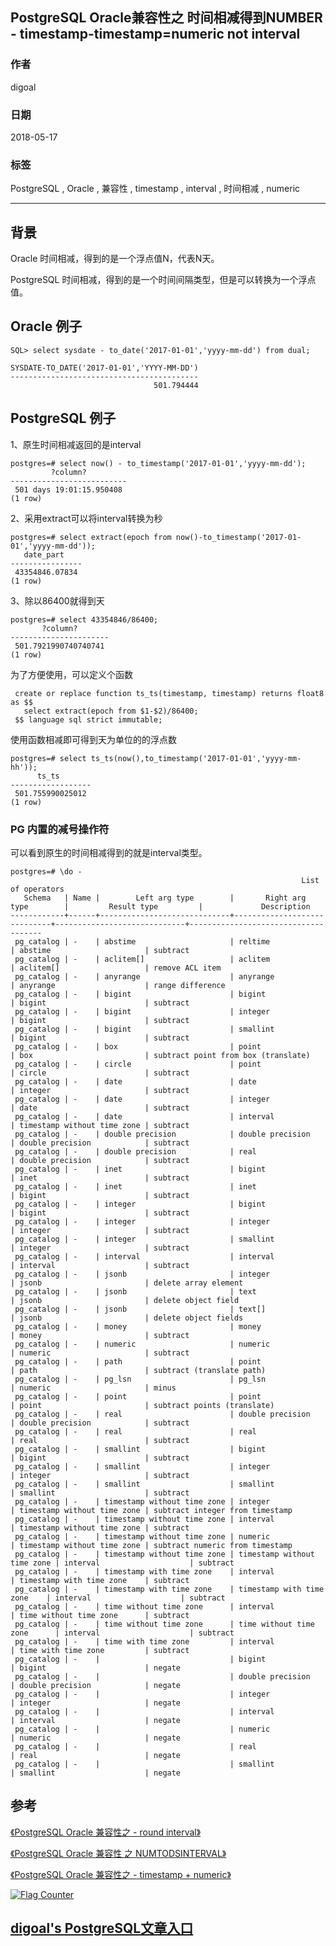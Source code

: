## PostgreSQL Oracle兼容性之 时间相减得到NUMBER - timestamp-timestamp=numeric not interval  
                                                           
### 作者                                                           
digoal                                                           
                                                           
### 日期                                                           
2018-05-17                                                         
                                                           
### 标签                                                           
PostgreSQL , Oracle , 兼容性 , timestamp , interval , 时间相减 , numeric      
                                                           
----                                                           
                                                           
## 背景       
Oracle 时间相减，得到的是一个浮点值N，代表N天。  
  
PostgreSQL 时间相减，得到的是一个时间间隔类型，但是可以转换为一个浮点值。  
  
## Oracle 例子  
  
```  
SQL> select sysdate - to_date('2017-01-01','yyyy-mm-dd') from dual;  
  
SYSDATE-TO_DATE('2017-01-01','YYYY-MM-DD')  
------------------------------------------  
                                501.794444  
```  
  
## PostgreSQL 例子  
  
1、原生时间相减返回的是interval  
  
```  
postgres=# select now() - to_timestamp('2017-01-01','yyyy-mm-dd');  
         ?column?           
--------------------------  
 501 days 19:01:15.950408  
(1 row)  
```  
  
2、采用extract可以将interval转换为秒  
  
```  
postgres=# select extract(epoch from now()-to_timestamp('2017-01-01','yyyy-mm-dd'));  
   date_part      
----------------  
 43354846.07834  
(1 row)  
```  
  
3、除以86400就得到天  
  
```  
postgres=# select 43354846/86400;  
       ?column?         
----------------------  
 501.7921990740740741  
(1 row)  
```  
  
为了方便使用，可以定义个函数  
  
```  
 create or replace function ts_ts(timestamp, timestamp) returns float8 as $$  
   select extract(epoch from $1-$2)/86400;  
 $$ language sql strict immutable;  
```  
  
使用函数相减即可得到天为单位的的浮点数  
  
```  
postgres=# select ts_ts(now(),to_timestamp('2017-01-01','yyyy-mm-hh'));  
      ts_ts         
------------------  
 501.755990025012  
(1 row)  
```  
  
### PG 内置的减号操作符  
可以看到原生的时间相减得到的就是interval类型。  
  
```  
postgres=# \do -  
                                                                 List of operators  
   Schema   | Name |        Left arg type        |       Right arg type        |         Result type         |             Description               
------------+------+-----------------------------+-----------------------------+-----------------------------+-------------------------------------  
 pg_catalog | -    | abstime                     | reltime                     | abstime                     | subtract  
 pg_catalog | -    | aclitem[]                   | aclitem                     | aclitem[]                   | remove ACL item  
 pg_catalog | -    | anyrange                    | anyrange                    | anyrange                    | range difference  
 pg_catalog | -    | bigint                      | bigint                      | bigint                      | subtract  
 pg_catalog | -    | bigint                      | integer                     | bigint                      | subtract  
 pg_catalog | -    | bigint                      | smallint                    | bigint                      | subtract  
 pg_catalog | -    | box                         | point                       | box                         | subtract point from box (translate)  
 pg_catalog | -    | circle                      | point                       | circle                      | subtract  
 pg_catalog | -    | date                        | date                        | integer                     | subtract  
 pg_catalog | -    | date                        | integer                     | date                        | subtract  
 pg_catalog | -    | date                        | interval                    | timestamp without time zone | subtract  
 pg_catalog | -    | double precision            | double precision            | double precision            | subtract  
 pg_catalog | -    | double precision            | real                        | double precision            | subtract  
 pg_catalog | -    | inet                        | bigint                      | inet                        | subtract  
 pg_catalog | -    | inet                        | inet                        | bigint                      | subtract  
 pg_catalog | -    | integer                     | bigint                      | bigint                      | subtract  
 pg_catalog | -    | integer                     | integer                     | integer                     | subtract  
 pg_catalog | -    | integer                     | smallint                    | integer                     | subtract  
 pg_catalog | -    | interval                    | interval                    | interval                    | subtract  
 pg_catalog | -    | jsonb                       | integer                     | jsonb                       | delete array element  
 pg_catalog | -    | jsonb                       | text                        | jsonb                       | delete object field  
 pg_catalog | -    | jsonb                       | text[]                      | jsonb                       | delete object fields  
 pg_catalog | -    | money                       | money                       | money                       | subtract  
 pg_catalog | -    | numeric                     | numeric                     | numeric                     | subtract  
 pg_catalog | -    | path                        | point                       | path                        | subtract (translate path)  
 pg_catalog | -    | pg_lsn                      | pg_lsn                      | numeric                     | minus  
 pg_catalog | -    | point                       | point                       | point                       | subtract points (translate)  
 pg_catalog | -    | real                        | double precision            | double precision            | subtract  
 pg_catalog | -    | real                        | real                        | real                        | subtract  
 pg_catalog | -    | smallint                    | bigint                      | bigint                      | subtract  
 pg_catalog | -    | smallint                    | integer                     | integer                     | subtract  
 pg_catalog | -    | smallint                    | smallint                    | smallint                    | subtract  
 pg_catalog | -    | timestamp without time zone | integer                     | timestamp without time zone | subtract integer from timestamp  
 pg_catalog | -    | timestamp without time zone | interval                    | timestamp without time zone | subtract  
 pg_catalog | -    | timestamp without time zone | numeric                     | timestamp without time zone | subtract numeric from timestamp  
 pg_catalog | -    | timestamp without time zone | timestamp without time zone | interval                    | subtract  
 pg_catalog | -    | timestamp with time zone    | interval                    | timestamp with time zone    | subtract  
 pg_catalog | -    | timestamp with time zone    | timestamp with time zone    | interval                    | subtract  
 pg_catalog | -    | time without time zone      | interval                    | time without time zone      | subtract  
 pg_catalog | -    | time without time zone      | time without time zone      | interval                    | subtract  
 pg_catalog | -    | time with time zone         | interval                    | time with time zone         | subtract  
 pg_catalog | -    |                             | bigint                      | bigint                      | negate  
 pg_catalog | -    |                             | double precision            | double precision            | negate  
 pg_catalog | -    |                             | integer                     | integer                     | negate  
 pg_catalog | -    |                             | interval                    | interval                    | negate  
 pg_catalog | -    |                             | numeric                     | numeric                     | negate  
 pg_catalog | -    |                             | real                        | real                        | negate  
 pg_catalog | -    |                             | smallint                    | smallint                    | negate  
```  
  
## 参考  
  
[《PostgreSQL Oracle 兼容性之 - round interval》](../201804/20180417_03.md)    
  
[《PostgreSQL Oracle 兼容性 之 NUMTODSINTERVAL》](../201709/20170926_01.md)    
  
[《PostgreSQL Oracle 兼容性之 - timestamp + numeric》](../201710/20171024_04.md)      
  
<a rel="nofollow" href="http://info.flagcounter.com/h9V1"  ><img src="http://s03.flagcounter.com/count/h9V1/bg_FFFFFF/txt_000000/border_CCCCCC/columns_2/maxflags_12/viewers_0/labels_0/pageviews_0/flags_0/"  alt="Flag Counter"  border="0"  ></a>  
  
  
  
  
## [digoal's PostgreSQL文章入口](https://github.com/digoal/blog/blob/master/README.md "22709685feb7cab07d30f30387f0a9ae")
  
